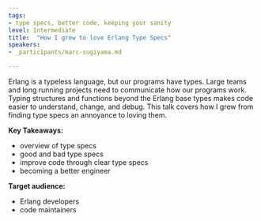 ```yaml
---
tags:	
- type specs, better code, keeping your sanity
level: Intermediate
title: 	"How I grew to love Erlang Type Specs"
speakers:
- _participants/marc-sugiyama.md

---
```

Erlang is a typeless language, but our programs have types. Large teams and long running projects need to communicate how our programs work. Typing structures and functions beyond the Erlang base types makes code easier to understand, change, and debug. This talk covers how I grew from finding type specs an annoyance to loving them.

**Key Takeaways:**
- overview of type specs
- good and bad type specs
- improve code through clear type specs
- becoming a better engineer

**Target audience:**
- Erlang developers
- code maintainers
